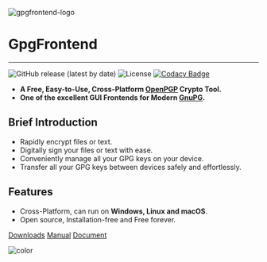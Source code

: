 ![gpgfrontend-logo](https://image.cdn.bktus.com/i/2023/11/16/36a47a91-be36-b2a9-401b-8b53606c930f.webp)

# GpgFrontend

---

![GitHub release (latest by date)](https://img.shields.io/github/v/release/saturneric/gpgfrontend?style=flat-square)
![License](https://img.shields.io/badge/License-GPL--3.0-orange?style=flat-square)
[![Codacy Badge](https://app.codacy.com/project/badge/Grade/d1750e052a85430a8f1f84e58a0fceda)](https://www.codacy.com/gh/saturneric/GpgFrontend/dashboard?utm_source=github.com&utm_medium=referral&utm_content=saturneric/GpgFrontend&utm_campaign=Badge_Grade)

- **A Free, Easy-to-Use, Cross-Platform [OpenPGP](https://www.openpgp.org/) Crypto Tool.**
- **One of the excellent GUI Frontends for Modern [GnuPG](https://gnupg.org/).**

## Brief Introduction

- Rapidly encrypt files or text.
- Digitally sign your files or text with ease.
- Conveniently manage all your GPG keys on your device.
- Transfer all your GPG keys between devices safely and effortlessly.

## Features

- Cross-Platform, can run on **Windows, Linux and macOS**.
- Open source, Installation-free and Free forever.

[Downloads](downloads.md)
[Manual](overview.md)
[Document](https://doxygen.gpgfrontend.bktus.com)

<!-- 背景色 -->

![color](#ffffff)
